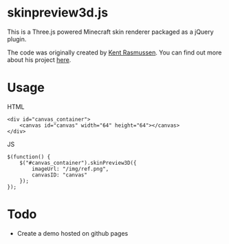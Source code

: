 # skinpreview3d.js
This is a Three.js powered Minecraft skin renderer packaged as a jQuery plugin.

The code was originally created by [Kent Rasmussen](https://github.com/earthiverse). You can find out more about his project [here](https://github.com/earthiverse/3D-Minecraft-Skin-Viewer).


# Usage
HTML
```
<div id="canvas_container">
    <canvas id="canvas" width="64" height="64"></canvas>
</div>
```

JS
```
$(function() {
    $("#canvas_container").skinPreview3D({
        imageUrl: "/img/ref.png",
        canvasID: "canvas"
    });
});
```

# Todo
* Create a demo hosted on github pages
